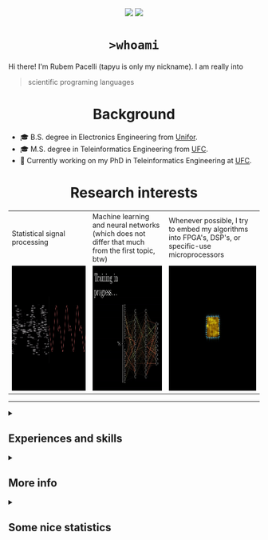 <!--
**tapyu/tapyu** is a ✨ _special_ ✨ repository because its `README.md` (this file) appears on your GitHub profile.

That is what I'm using to make the this Markdown:

- Shelds.io: https://github.com/badges/shields
- github-readme-stats: https://github.com/anuraghazra/github-readme-stats
- How To Create An Amazing Profile ReadMe With GitHub Actions -> https://www.youtube.com/watch?v=ECuqb5Tv9qI
- How To Use Github's New Personal README and Wakatime: https://www.youtube.com/watch?v=jazcHIaitfE
- awesome-github-profile-readme: https://github.com/abhisheknaiidu/awesome-github-profile-readme

ABOUT DEPLOYING YOUR OWN VERCEL INSTANCE
1 -> https://github.com/anuraghazra/github-readme-stats#deploy-on-your-own-vercel-instance
2 ->https://www.youtube.com/watch?v=n6d4KHSKqGk&t=107s
3 -> https://github.com/tapyu/github-readme-stats/blob/master/vercel.json
4 -> https://vercel.com/docs/cli#project-configuration
5 -> https://github.com/abhisheknaiidu/awesome-github-profile-readme

-->

<p align='center'>
    <img align='center' src="https://img.shields.io/github/followers/tapyu?style=social">
    <img align='center' src="https://visitor-badge.glitch.me/badge?page_id=tapyu.visitor-badge">
</p>

<h1 align="center"><code>>whoami</code> </h2>
Hi there! I'm Rubem Pacelli (tapyu is only my nickname). I am really into
<blockquote>
    scientific programing languages
</blockquote>
<h1 align="center">Background</h2>
<ul>
  <li>🎓 B.S. degree in Electronics Engineering from <a href="https://unifor.br/">Unifor</a>.</li>
  <li>🎓 M.S. degree in Teleinformatics Engineering from <a href="http://www.ufc.br/">UFC</a>.</li>
  <li>🔬 Currently working on my PhD in Teleinformatics Engineering at <a href="http://www.ufc.br/">UFC</a>.</li>
</ul>
<h1 align="center">Research interests</h2>
<table>
  <tr>
    <td width="350">Statistical signal processing</td>
     <td width="350">Machine learning and neural networks (which does not differ that much from the first topic, btw)</td>
     <td width="350">Whenever possible, I try to embed my algorithms into FPGA's, DSP's, or specific-use microprocessors</td>
  </tr>
  <tr>
    <td valign="top" align="center"><img height="250" width="250" src="figs/signal.gif"></td>
    <td valign="middle" align="center"><img height="250" width="375" src="figs/test.gif"></td>
    <td valign="top" align="center"><img height="250" width="250" src="figs/microprocessor.gif"></td>
  </tr>
 </table>
<hr>
<details>
    <summary><h2>Experiences and skills </h2></summary>
    <ul>
        <li> :man_technologist: 💻 Programing (or hardware description) Languages I've had contact with:
        <table>
            <tr>
                <td align="center" width="96">
                    <a href="https://www.python.org/">
                        <img alt="python" height="40" src="figs/python_colorful.svg" />
                    </a>
                    <br>Python
                </td>
                <td align="center" width="96">
                    <a href="https://julialang.org/">
                        <img alt="Julia programming language" height="40" src="figs/julia.svg"/>
                    </a>
                    <br>Julia
                </td>
                <td align="center" width="96">
                    <a href="https://www.r-project.org/">
                        <img alt="R programming language" height="40" src="figs/r_colorful.svg"/>
                    </a>
                    <br>R
                </td>
                <td align="center" width="96">
                    <a href="https://www.mathworks.com/products/matlab.html">
                        <img alt="matlab" height="40" src="figs/icons8-matlab.svg" />
                    </a>
                    <br>Matlab
                </td>
                <td align="center" width="96">
                    <a href="https://en.wikipedia.org/wiki/Shell_script">
                        <img alt="Unix shell scripting" height="40" src="figs/utilities-x-terminal.svg"/>
                    </a>
                    <br>Shell scripting
                </td>
            </tr>
            <tr>
                <td align="center" width="96">
                    <a href="https://en.wikipedia.org/wiki/VHDL">
                        <img alt="VHDL" height="40" src="figs/VHDL.jfif" />
                    </a>
                    <br>VHDL
                </td>
                <td align="center" width="96">
                    <a href="https://en.wikipedia.org/wiki/C_(programming_language)">
                        <img alt="c" height="40" src="figs/c_colorful.svg" />
                    </a>
                    <br>C
                </td>
                <td align="center" width="96">
                    <a href="https://en.wikipedia.org/wiki/C%2B%2B">
                        <img alt="cpp" height="40" src="figs/cpp_colorful.svg" />
                    </a>
                    <br>C++
                </td>
                <td align="center" width="96">
                    <a href="https://en.wikipedia.org/wiki/Java_(programming_language)">
                        <img alt="java" height="40" src="figs/java_colorful.svg" />
                    </a>
                    <br>Java
                </td>
                <td align="center" width="96">
                    <a href="https://en.wikipedia.org/wiki/Assembly_language">
                        <img alt="assembly" height="40" src="figs/assembly.png" />
                    </a>
                    <br>Assembly
                </td>
            </tr>
        </table></li>
        <li> 🛠 Tools
        <table>
            <tr>
              <td align="center" width="96">
                  <a href="https://code.visualstudio.com/">
                      <img alt="visual studio code" height="40" src="figs/vscode_colorful.svg" />
                  </a>
                  <br>vscode
              </td>
              <td align="center" width="96">
                  <a href="https://www.linux.org/">
                      <img alt="linux" height="40" src="figs/linux_colorful.svg"  />
                  </a>
                  <br>Linux
              </td>
              <td align="center" width="96">
                  <a href="https://www.latex-project.org/">
                      <img alt="latex" height="40" src="figs/icons8-latex.svg" />
                  </a>
                  <br>Latex
              </td>
              <td align="center" width="96">
                  <a href="https://neovim.io/">
                      <img alt="neovim" height="40" src="figs/neovim.svg" />
                  </a>
                  <br>Neovim
              </td>
              <td align="center" width="96">
                  <a href="https://git-scm.com/">
                      <img alt="git" height="40" src="figs/git.svg" />
                  </a>
                  <br>Git
              </td>
            </tr>
        </table></li>
        <li> 👅 Natural Languages
        <ul>
            <li> :brazil: Portuguese: Native speaker </li>
            <li> :us: English: Professional proficiency </li>
            <li> :fr: French: Elementary knowledge </li>
        </ul></li>
    </ul>
</details>
<details>
    <summary><h2>More info</h2></summary>
    <ul>
      <li>Professional contacts
          <ul>
            <li>
                <a href="mailto:rubem.engenharia@gmail.com">
                    <img align="left" alt="rubem email" height="25" width="32px" src="figs/email_blue.svg" />
                </a>
            </li>
            <li>
                <a href="http://lattes.cnpq.br/0717252455115225">
                    <img align="left" alt="rubem lattes" height="30" src="figs/lattes.png" />
                </a>
            </li>
            <li>
                <a href="https://scholar.google.com.br/citations?user=Kj6Gzs4AAAAJ&hl=pt-BR&oi=sra">
                    <img align="left" alt="rubem scholar" height="30" src="figs/google_schola_colorful.svg" />
                </a>
            </li>
            <li>
                <a href="https://www.linkedin.com/in/rubem-pacelli/">
                    <img align="left" alt="rubem linkedin" height="30" src="figs/linkedin_colorful.svg" />
                </a>
            </li>
            <li>
                <a href="https://orcid.org/0000-0001-5933-8565">
                    <img align="left" alt="rubem orcid" height="30" src="figs/orcid.svg" />
                </a>
            </li>
            <li>
                <a href="https://github.com/tapyu/tapyu/blob/master/cv/Latex/cv.pdf">
                    <img align="left" alt="rubem cv" height="30" src="figs/curriculum-vitae_blue.svg" />
                </a>
            </li>
          </ul>
      </li>
      <br>
      <br>
      <li>Social contacts
          <ul>
            <li>
                <a href="https://raw.githubusercontent.com/tapyu/tapyu/master/figs/pepe.jpg">
                    <img align="left" alt="rubem site" height="30" src="figs/internet_colorful.svg" />
                </a>
            </li>
            <li>
                <a href="https://www.youtube.com/channel/UCn1nfBWKVmvPvTsAH5Agf6Q">
                    <img align="left" alt="rubem youtube" height="30" src="figs/youtube_colorful.svg" />
                </a>
            </li>
            <li>
                <a href="https://www.instagram.com/rubempacelli/">
                    <img align="left" alt="rubem instagra" height="30" src="figs/instagram_colorful.svg" />
                </a>
            </li>
            <li>
                <a href="https://gitlab.com/tapyu">
                    <img align="left" alt="rubem gitlab" height="30" src="figs/gitlab.svg" />
                </a>
            </li>
            <li>
                <a href="https://wakatime.com/@24ca7482-495c-4cc3-bd12-e60bd547d672">
                    <img align="left" alt="wakatime" height="30" src="figs/wakatime.svg" />
                </a>
            </li>
          </ul>
      </li>
      <br>
      <br>
      <li> 🎾 Hobbies
        <ul>
            <li> I am an entusiast of the maker culture, DIY and <a href="https://www.oshwa.org/about/">Open Source Hardware (OSH)</a> moviment. </li>
            <li> Linux ricing, and Unix shell scripts to automate everything on Linux 🐧. </li>
            <li> Gym and having a real life 🙃 🏋️ </li>
        </ul>
      </li>
      <li> :bulb: Goals and ideologies
        <ul>
            <li> Making knowledge open and libre. </li>
            <li> Taking care the environment. </li>
            <li> Becoming an integral part of a Research oriented development team that researches / designs / creates successful technology breakthroughs that are intended to be used in products for industry utilizing analog and digital design skills. </li>
        </ul>
      </li>
    </ul>
    <br>
</details>
<details>
    <summary><h2>Some nice statistics</h2></summary>
    <ul>
    <h3>GitHub Performance</h3>
    <table>
        <tr>
            <td> <img src="https://github-readme-stats-xi-six-31.vercel.app/api?username=tapyu&show_icons=true&count_private=true&hide_title=true&line_height=33&theme=react&border=61dafb&hide_border=true" /> </td>
            <td> <img src="https://github-readme-stats-xi-six-31.vercel.app/api/top-langs/?username=tapyu&hide=jupyter%20notebook,html,stata,mathematica,standard%20ml,postscript,tex&count_private=true&title_color=61dafb&text_color=ffffff&icon_color=61dafb&bg_color=20232a&layout=compact&border_color=61dafb&hide_border=true" /> </td>
        </tr>
    </table>
    <img src="https://activity-graph.herokuapp.com/graph?username=tapyu&theme=react-dark&bg_color=20232a&hide_border=true" width="100%"/>

### Wakatime stats
<!--START_SECTION:waka-->
![Code Time](http://img.shields.io/badge/Code%20Time-136%20hrs%2036%20mins-blue)

**🐱 My GitHub Data** 

> 🏆 324 Contributions in the Year 2022
 > 
> 📦 773.4 kB Used in GitHub's Storage 
 > 
> 🚫 Not Opted to Hire
 > 
> 📜 11 Public Repositories 
 > 
> 🔑 3 Private Repositories  
 > 
**I'm a Night 🦉** 

```text
🌞 Morning    58 commits     ███░░░░░░░░░░░░░░░░░░░░░░   13.71% 
🌆 Daytime    106 commits    ██████░░░░░░░░░░░░░░░░░░░   25.06% 
🌃 Evening    114 commits    ██████░░░░░░░░░░░░░░░░░░░   26.95% 
🌙 Night      145 commits    ████████░░░░░░░░░░░░░░░░░   34.28%

```
📅 **I'm Most Productive on Monday** 

```text
Monday       70 commits     ████░░░░░░░░░░░░░░░░░░░░░   16.55% 
Tuesday      57 commits     ███░░░░░░░░░░░░░░░░░░░░░░   13.48% 
Wednesday    66 commits     ████░░░░░░░░░░░░░░░░░░░░░   15.6% 
Thursday     68 commits     ████░░░░░░░░░░░░░░░░░░░░░   16.08% 
Friday       49 commits     ███░░░░░░░░░░░░░░░░░░░░░░   11.58% 
Saturday     63 commits     ███░░░░░░░░░░░░░░░░░░░░░░   14.89% 
Sunday       50 commits     ███░░░░░░░░░░░░░░░░░░░░░░   11.82%

```


📊 **This Week I Spent My Time On** 

```text
💬 Programming Languages: 
Bash                     15 mins             █████████████████████████   100.0% 
Lua                      0 secs              ░░░░░░░░░░░░░░░░░░░░░░░░░   0.0%

🔥 Editors: 
Neovim                   15 mins             █████████████████████████   100.0%

🐱‍💻 Projects: 
Unknown Project          10 mins             █████████████████░░░░░░░░   68.29% 
dotfiles                 4 mins              ████████░░░░░░░░░░░░░░░░░   31.71%

💻 Operating System: 
Linux                    15 mins             █████████████████████████   100.0%

```


 Last Updated on 15/06/2022 18:46:29 UTC
<!--END_SECTION:waka-->

### Recent GitHub Activity
<!--START_SECTION:activity-->
1. 🗣 Commented on [#77](https://github.com/kitspace/awesome-electronics/issues/77) in [kitspace/awesome-electronics](https://github.com/kitspace/awesome-electronics)
2. ❌ Closed PR [#77](https://github.com/kitspace/awesome-electronics/pull/77) in [kitspace/awesome-electronics](https://github.com/kitspace/awesome-electronics)
3. 💪 Opened PR [#77](https://github.com/kitspace/awesome-electronics/pull/77) in [kitspace/awesome-electronics](https://github.com/kitspace/awesome-electronics)
4. 🗣 Commented on [#208](https://github.com/anmol098/waka-readme-stats/issues/208) in [anmol098/waka-readme-stats](https://github.com/anmol098/waka-readme-stats)
5. 🗣 Commented on [#391](https://github.com/rockerBOO/awesome-neovim/issues/391) in [rockerBOO/awesome-neovim](https://github.com/rockerBOO/awesome-neovim)
<!--END_SECTION:activity-->

### Latest Youtube Video 📺
<!-- YOUTUBE:START -->
- [The map of Electronics Engineering](https://www.youtube.com/watch?v=rL5gUJJcSWA)
- [How to easily install Matlab R2021a on Linux [cracked]](https://www.youtube.com/watch?v=JwbRAFYCyuU)
- [Anki+Clac: The best workflow to increase your English vocabulary](https://www.youtube.com/watch?v=9XNqNNM2AhI)
- [All-digital AFSK modem with Viterbi detection for TT&amp;C CubeSat transceiver - Portuguese audio](https://www.youtube.com/watch?v=FN3arSivyLI)
- [How to change the theme of MATLAB](https://www.youtube.com/watch?v=-ZjhzlEbLko)
<!-- YOUTUBE:END -->
</ul>
</details>
